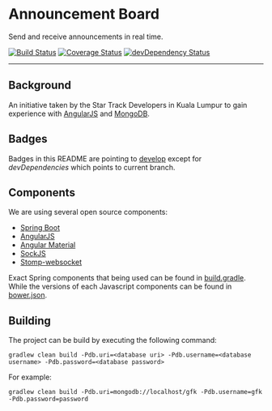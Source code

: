 # Announcement Board 
Send and receive announcements in real time.

[![Build Status](https://travis-ci.org/StarTrackDevKL/announcement-board.svg?branch=develop)](https://travis-ci.org/StarTrackDevKL/announcement-board) 
[![Coverage Status](https://coveralls.io/repos/StarTrackDevKL/announcement-board/badge.svg?branch=develop)](https://coveralls.io/r/StarTrackDevKL/announcement-board?branch=develop)
[![devDependency Status](https://david-dm.org/StarTrackDevKL/announcement-board/dev-status.svg?style=flat)](https://david-dm.org/StarTrackDevKL/announcement-board#info=devDependencies)
___


## Background
An initiative taken by the Star Track Developers in Kuala Lumpur to gain experience with [AngularJS](https://angularjs.org/) and [MongoDB](http://www.mongodb.org/).

## Badges
Badges in this README are pointing to [develop](https://github.com/StarTrackDevKL/announcement-board/tree/develop) except for *devDependencies* which points to current branch.

## Components
We are using several open source components:

- [Spring Boot](http://projects.spring.io/spring-boot/)
- [AngularJS](https://angularjs.org/)
- [Angular Material](https://material.angularjs.org/)
- [SockJS](https://github.com/sockjs/sockjs-client)
- [Stomp-websocket](https://github.com/jmesnil/stomp-websocket)

Exact Spring components that being used can be found in [build.gradle](./build.gradle). While the versions of each Javascript components can be found in [bower.json](./bower.json).

## Building
The project can be build by executing the following command:

```
gradlew clean build -Pdb.uri=<database uri> -Pdb.username=<database username> -Pdb.password=<database password>
```

For example:

```
gradlew clean build -Pdb.uri=mongodb://localhost/gfk -Pdb.username=gfk -Pdb.password=password
```